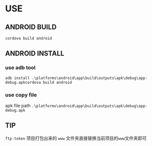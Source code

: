 # USE
## ANDROID BUILD
``` cordova build android ```
## ANDROID INSTALL 
### use adb tool
``` adb install .\platforms\android\app\build\outputs\apk\debug\app-debug.apkcordova build android ```
### use copy file
apk file path ```.\platforms\android\app\build\outputs\apk\debug\app-debug.apk```

## TIP
```ftp-token``` 项目打包出来的 ```www``` 文件夹直接替换当前项目的```www```文件夹即可